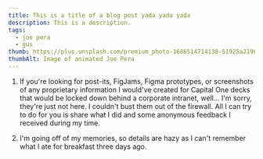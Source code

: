 ```yaml
---
title: This is a title of a blog post yada yada yada
description: This is a description.
tags:
  - joe pera
  - gus
thumb: https://plus.unsplash.com/premium_photo-1686514714138-51925a219605?q=80&w=2835&auto=format&fit=crop&ixlib=rb-4.0.3&ixid=M3wxMjA3fDB8MHxwaG90by1wYWdlfHx8fGVufDB8fHx8fA%3D%3D
thumbAlt: Image of animated Joe Pera
---
```


1. If you're looking for post-its, FigJams, Figma prototypes, or screenshots of any proprietary information I would've created for Capital One decks that would be locked down behind a corporate intranet, well... I'm sorry, they're just not here. I couldn't bust them out of the firewall. All I can try to do for you is share what I did and some anonymous feedback I received during my time.

2. I'm going off of my memories, so details are hazy as I can't remember what I ate for breakfast three days ago.
